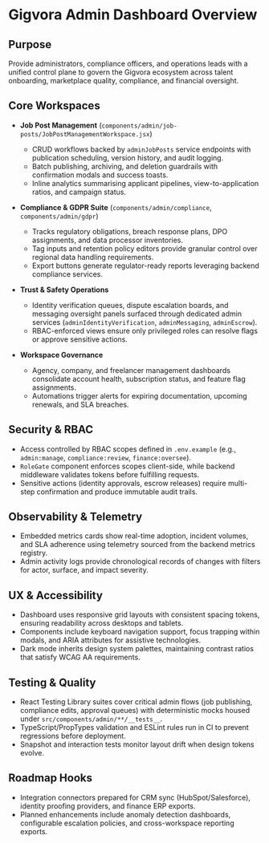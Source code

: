 # Gigvora Admin Dashboard Overview

## Purpose
Provide administrators, compliance officers, and operations leads with a unified control plane to govern the Gigvora ecosystem across talent onboarding, marketplace quality, compliance, and financial oversight.

## Core Workspaces
- **Job Post Management** (`components/admin/job-posts/JobPostManagementWorkspace.jsx`)
  - CRUD workflows backed by `adminJobPosts` service endpoints with publication scheduling, version history, and audit logging.
  - Batch publishing, archiving, and deletion guardrails with confirmation modals and success toasts.
  - Inline analytics summarising applicant pipelines, view-to-application ratios, and campaign status.

- **Compliance & GDPR Suite** (`components/admin/compliance`, `components/admin/gdpr`)
  - Tracks regulatory obligations, breach response plans, DPO assignments, and data processor inventories.
  - Tag inputs and retention policy editors provide granular control over regional data handling requirements.
  - Export buttons generate regulator-ready reports leveraging backend compliance services.

- **Trust & Safety Operations**
  - Identity verification queues, dispute escalation boards, and messaging oversight panels surfaced through dedicated admin services (`adminIdentityVerification`, `adminMessaging`, `adminEscrow`).
  - RBAC-enforced views ensure only privileged roles can resolve flags or approve sensitive actions.

- **Workspace Governance**
  - Agency, company, and freelancer management dashboards consolidate account health, subscription status, and feature flag assignments.
  - Automations trigger alerts for expiring documentation, upcoming renewals, and SLA breaches.

## Security & RBAC
- Access controlled by RBAC scopes defined in `.env.example` (e.g., `admin:manage`, `compliance:review`, `finance:oversee`).
- `RoleGate` component enforces scopes client-side, while backend middleware validates tokens before fulfilling requests.
- Sensitive actions (identity approvals, escrow releases) require multi-step confirmation and produce immutable audit trails.

## Observability & Telemetry
- Embedded metrics cards show real-time adoption, incident volumes, and SLA adherence using telemetry sourced from the backend metrics registry.
- Admin activity logs provide chronological records of changes with filters for actor, surface, and impact severity.

## UX & Accessibility
- Dashboard uses responsive grid layouts with consistent spacing tokens, ensuring readability across desktops and tablets.
- Components include keyboard navigation support, focus trapping within modals, and ARIA attributes for assistive technologies.
- Dark mode inherits design system palettes, maintaining contrast ratios that satisfy WCAG AA requirements.

## Testing & Quality
- React Testing Library suites cover critical admin flows (job publishing, compliance edits, approval queues) with deterministic mocks housed under `src/components/admin/**/__tests__`.
- TypeScript/PropTypes validation and ESLint rules run in CI to prevent regressions before deployment.
- Snapshot and interaction tests monitor layout drift when design tokens evolve.

## Roadmap Hooks
- Integration connectors prepared for CRM sync (HubSpot/Salesforce), identity proofing providers, and finance ERP exports.
- Planned enhancements include anomaly detection dashboards, configurable escalation policies, and cross-workspace reporting exports.
